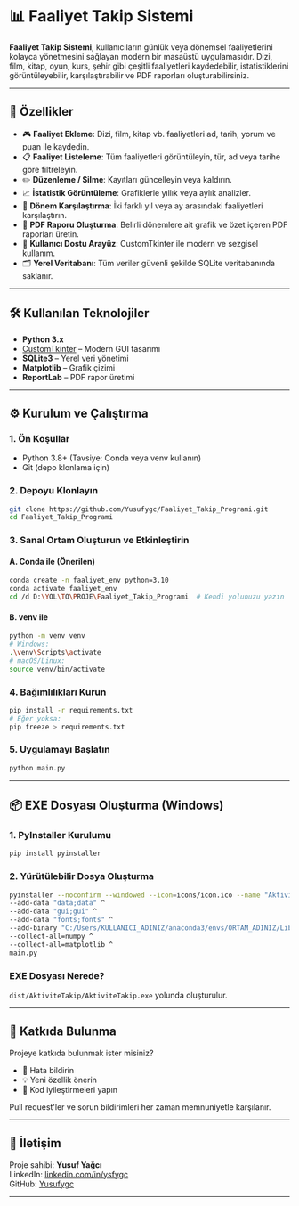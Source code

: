 # 📊 Faaliyet Takip Sistemi

**Faaliyet Takip Sistemi**, kullanıcıların günlük veya dönemsel faaliyetlerini kolayca yönetmesini sağlayan modern bir masaüstü uygulamasıdır. Dizi, film, kitap, oyun, kurs, şehir gibi çeşitli faaliyetleri kaydedebilir, istatistiklerini görüntüleyebilir, karşılaştırabilir ve PDF raporları oluşturabilirsiniz.

---

## 🚀 Özellikler

- 🎮 **Faaliyet Ekleme**: Dizi, film, kitap vb. faaliyetleri ad, tarih, yorum ve puan ile kaydedin.
- 📋 **Faaliyet Listeleme**: Tüm faaliyetleri görüntüleyin, tür, ad veya tarihe göre filtreleyin.
- ✏️ **Düzenleme / Silme**: Kayıtları güncelleyin veya kaldırın.
- 📈 **İstatistik Görüntüleme**: Grafiklerle yıllık veya aylık analizler.
- 🔄 **Dönem Karşılaştırma**: İki farklı yıl veya ay arasındaki faaliyetleri karşılaştırın.
- 📄 **PDF Raporu Oluşturma**: Belirli dönemlere ait grafik ve özet içeren PDF raporları üretin.
- 🎨 **Kullanıcı Dostu Arayüz**: CustomTkinter ile modern ve sezgisel kullanım.
- 🗂️ **Yerel Veritabanı**: Tüm veriler güvenli şekilde SQLite veritabanında saklanır.

---

## 🛠️ Kullanılan Teknolojiler

- **Python 3.x**
- [CustomTkinter](https://github.com/TomSchimansky/CustomTkinter) – Modern GUI tasarımı
- **SQLite3** – Yerel veri yönetimi
- **Matplotlib** – Grafik çizimi
- **ReportLab** – PDF rapor üretimi

---

## ⚙️ Kurulum ve Çalıştırma

### 1. Ön Koşullar

- Python 3.8+ (Tavsiye: Conda veya venv kullanın)
- Git (depo klonlama için)

### 2. Depoyu Klonlayın

```bash
git clone https://github.com/Yusufygc/Faaliyet_Takip_Programi.git
cd Faaliyet_Takip_Programi
```

### 3. Sanal Ortam Oluşturun ve Etkinleştirin

#### A. Conda ile (Önerilen)

```bash
conda create -n faaliyet_env python=3.10
conda activate faaliyet_env
cd /d D:\YOL\TO\PROJE\Faaliyet_Takip_Programi  # Kendi yolunuzu yazın
```

#### B. venv ile

```bash
python -m venv venv
# Windows:
.\venv\Scripts\activate
# macOS/Linux:
source venv/bin/activate
```

### 4. Bağımlılıkları Kurun

```bash
pip install -r requirements.txt
# Eğer yoksa:
pip freeze > requirements.txt
```

### 5. Uygulamayı Başlatın

```bash
python main.py
```

---

## 📦 EXE Dosyası Oluşturma (Windows)

### 1. PyInstaller Kurulumu

```bash
pip install pyinstaller
```

### 2. Yürütülebilir Dosya Oluşturma

```bash
pyinstaller --noconfirm --windowed --icon=icons/icon.ico --name "AktiviteTakip" ^
--add-data "data;data" ^
--add-data "gui;gui" ^
--add-data "fonts;fonts" ^
--add-binary "C:/Users/KULLANICI_ADINIZ/anaconda3/envs/ORTAM_ADINIZ/Library/bin/*;." ^
--collect-all=numpy ^
--collect-all=matplotlib ^
main.py
```

### EXE Dosyası Nerede?

`dist/AktiviteTakip/AktiviteTakip.exe` yolunda oluşturulur.

---

## 🤝 Katkıda Bulunma

Projeye katkıda bulunmak ister misiniz?

- 🧾 Hata bildirin
- 💡 Yeni özellik önerin
- 🔧 Kod iyileştirmeleri yapın

Pull request'ler ve sorun bildirimleri her zaman memnuniyetle karşılanır.

---

## 📧 İletişim

Proje sahibi: **Yusuf Yağcı**\
LinkedIn: [linkedin.com/in/ysfygc](https://www.linkedin.com/in/ysfygc/)\
GitHub: [Yusufygc](https://github.com/Yusufygc)

---



